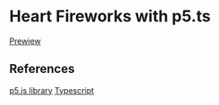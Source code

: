 # Heart Fireworks with p5.ts

[Prewiew](https://e3zfp.csb.app/)

## References

[p5.js library](https://p5js.org/)
[Typescript](https://www.typescriptlang.org/)
